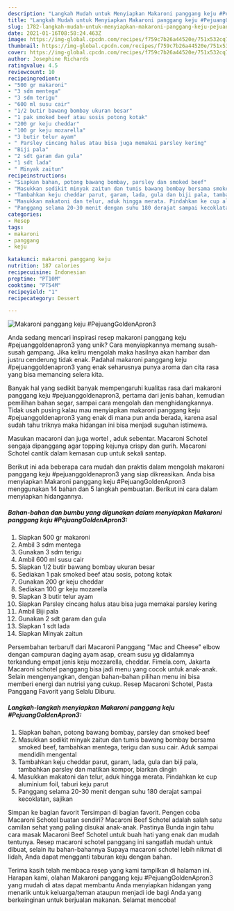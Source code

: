 ```yaml
---
description: "Langkah Mudah untuk Menyiapkan Makaroni panggang keju #PejuangGoldenApron3 Anti Gagal"
title: "Langkah Mudah untuk Menyiapkan Makaroni panggang keju #PejuangGoldenApron3 Anti Gagal"
slug: 1782-langkah-mudah-untuk-menyiapkan-makaroni-panggang-keju-pejuanggoldenapron3-anti-gagal
date: 2021-01-16T08:58:24.463Z
image: https://img-global.cpcdn.com/recipes/f759c7b26a44520e/751x532cq70/makaroni-panggang-keju-pejuanggoldenapron3-foto-resep-utama.jpg
thumbnail: https://img-global.cpcdn.com/recipes/f759c7b26a44520e/751x532cq70/makaroni-panggang-keju-pejuanggoldenapron3-foto-resep-utama.jpg
cover: https://img-global.cpcdn.com/recipes/f759c7b26a44520e/751x532cq70/makaroni-panggang-keju-pejuanggoldenapron3-foto-resep-utama.jpg
author: Josephine Richards
ratingvalue: 4.5
reviewcount: 10
recipeingredient:
- "500 gr makaroni"
- "3 sdm mentega"
- "3 sdm terigu"
- "600 ml susu cair"
- "1/2 butir bawang bombay ukuran besar"
- "1 pak smoked beef atau sosis potong kotak"
- "200 gr keju cheddar"
- "100 gr keju mozarella"
- "3 butir telur ayam"
- " Parsley cincang halus atau bisa juga memakai parsley kering"
- "Biji pala"
- "2 sdt garam dan gula"
- "1 sdt lada"
- " Minyak zaitun"
recipeinstructions:
- "Siapkan bahan, potong bawang bombay, parsley dan smoked beef"
- "Masukkan sedikit minyak zaitun dan tumis bawang bombay bersama smoked beef, tambahkan mentega, terigu dan susu cair. Aduk sampai mendidih mengental"
- "Tambahkan keju cheddar parut, garam, lada, gula dan biji pala, tambahkan parsley dan matikan kompor, biarkan dingin"
- "Masukkan makatoni dan telur, aduk hingga merata. Pindahkan ke cup aluminium foil, taburi keju parut"
- "Panggang selama 20-30 menit dengan suhu 180 derajat sampai kecoklatan, sajikan"
categories:
- Resep
tags:
- makaroni
- panggang
- keju

katakunci: makaroni panggang keju 
nutrition: 187 calories
recipecuisine: Indonesian
preptime: "PT10M"
cooktime: "PT54M"
recipeyield: "1"
recipecategory: Dessert

---
```



![Makaroni panggang keju #PejuangGoldenApron3](https://img-global.cpcdn.com/recipes/f759c7b26a44520e/751x532cq70/makaroni-panggang-keju-pejuanggoldenapron3-foto-resep-utama.jpg)

Anda sedang mencari inspirasi resep makaroni panggang keju #pejuanggoldenapron3 yang unik? Cara menyiapkannya memang susah-susah gampang. Jika keliru mengolah maka hasilnya akan hambar dan justru cenderung tidak enak. Padahal makaroni panggang keju #pejuanggoldenapron3 yang enak seharusnya punya aroma dan cita rasa yang bisa memancing selera kita.

Banyak hal yang sedikit banyak mempengaruhi kualitas rasa dari makaroni panggang keju #pejuanggoldenapron3, pertama dari jenis bahan, kemudian pemilihan bahan segar, sampai cara mengolah dan menghidangkannya. Tidak usah pusing kalau mau menyiapkan makaroni panggang keju #pejuanggoldenapron3 yang enak di mana pun anda berada, karena asal sudah tahu triknya maka hidangan ini bisa menjadi suguhan istimewa.

Masukan macaroni dan juga wortel , aduk sebentar. Macaroni Schotel sengaja dipanggang agar topping kejunya crispy dan gurih. Macaroni Schotel cantik dalam kemasan cup untuk sekali santap.


Berikut ini ada beberapa cara mudah dan praktis dalam mengolah makaroni panggang keju #pejuanggoldenapron3 yang siap dikreasikan. Anda bisa menyiapkan Makaroni panggang keju #PejuangGoldenApron3 menggunakan 14 bahan dan 5 langkah pembuatan. Berikut ini cara dalam menyiapkan hidangannya.

<!--inarticleads1-->

##### Bahan-bahan dan bumbu yang digunakan dalam menyiapkan Makaroni panggang keju #PejuangGoldenApron3:

1. Siapkan 500 gr makaroni
1. Ambil 3 sdm mentega
1. Gunakan 3 sdm terigu
1. Ambil 600 ml susu cair
1. Siapkan 1/2 butir bawang bombay ukuran besar
1. Sediakan 1 pak smoked beef atau sosis, potong kotak
1. Gunakan 200 gr keju cheddar
1. Sediakan 100 gr keju mozarella
1. Siapkan 3 butir telur ayam
1. Siapkan  Parsley cincang halus atau bisa juga memakai parsley kering
1. Ambil Biji pala
1. Gunakan 2 sdt garam dan gula
1. Siapkan 1 sdt lada
1. Siapkan  Minyak zaitun


Persembahan terbaru!! dari Macaroni Panggang &#34;Mac and Cheese&#34; elbow dengan campuran daging ayam asap, cream susu yg didalamnya terkandung empat jenis keju mozzarella, cheddar. Fimela.com, Jakarta Macaroni schotel panggang bisa jadi menu yang cocok untuk anak-anak. Selain mengenyangkan, dengan bahan-bahan pilihan menu ini bisa memberi energi dan nutrisi yang cukup. Resep Macaroni Schotel, Pasta Panggang Favorit yang Selalu Diburu. 

<!--inarticleads2-->

##### Langkah-langkah menyiapkan Makaroni panggang keju #PejuangGoldenApron3:

1. Siapkan bahan, potong bawang bombay, parsley dan smoked beef
1. Masukkan sedikit minyak zaitun dan tumis bawang bombay bersama smoked beef, tambahkan mentega, terigu dan susu cair. Aduk sampai mendidih mengental
1. Tambahkan keju cheddar parut, garam, lada, gula dan biji pala, tambahkan parsley dan matikan kompor, biarkan dingin
1. Masukkan makatoni dan telur, aduk hingga merata. Pindahkan ke cup aluminium foil, taburi keju parut
1. Panggang selama 20-30 menit dengan suhu 180 derajat sampai kecoklatan, sajikan


Simpan ke bagian favorit Tersimpan di bagian favorit. Pengen coba Macaroni Schotel buatan sendiri? Macaroni Beef Schotel adalah salah satu camilan sehat yang paling disukai anak-anak. Pastinya Bunda ingin tahu cara masak Macaroni Beef Schotel untuk buah hati yang enak dan mudah tentunya. Resep macaroni schotel panggang ini sangatlah mudah untuk dibuat, selain itu bahan-bahannya Supaya macaroni schotel lebih nikmat di lidah, Anda dapat mengganti taburan keju dengan bahan. 

Terima kasih telah membaca resep yang kami tampilkan di halaman ini. Harapan kami, olahan Makaroni panggang keju #PejuangGoldenApron3 yang mudah di atas dapat membantu Anda menyiapkan hidangan yang menarik untuk keluarga/teman ataupun menjadi ide bagi Anda yang berkeinginan untuk berjualan makanan. Selamat mencoba!
